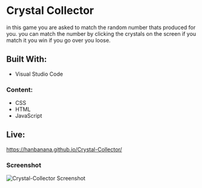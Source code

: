 # Crystal Collector
in this game you are asked to match the random number thats produced for you.
you can match the number by clicking the crystals on the screen if you match it you win if you go over you loose.


## Built With:
* Visual Studio Code




### Content:
* CSS
* HTML
* JavaScript


## Live:
https://hanbanana.github.io/Crystal-Collector/

### Screenshot
![Crystal-Collector Screenshot](https://github.com/hanbanana/Crystal-Collector/master/screenshots/crystal-collector-game.jpg)